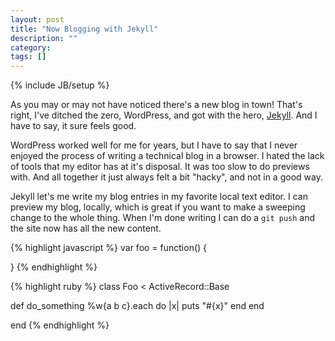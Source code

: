```yaml
---
layout: post
title: "Now Blogging with Jekyll"
description: ""
category: 
tags: []
---
```

{% include JB/setup %}

As you may or may not have noticed there's a new blog in town! That's right, I've ditched the zero, WordPress, and got with the hero, <a href="https://github.com/mojombo/jekyll" target="_blank">Jekyll</a>. And I have to say, it sure feels good.

WordPress worked well for me for years, but I have to say that I never enjoyed the process of writing a technical blog in a browser. I hated the lack of tools that my editor has at it's disposal. It was too slow to do previews with. And all together it just always felt a bit "hacky", and not in a good way.

Jekyll let's me write my blog entries in my favorite local text editor. I can preview my blog, locally, which is great if you want to make a sweeping change to the whole thing. When I'm done writing I can do a <code>git push</code> and the site now has all the new content.

{% highlight javascript %}
  var foo = function() {
    
  }
{% endhighlight %}

{% highlight ruby %}
class Foo < ActiveRecord::Base

  def do_something
    %w{a b c}.each do |x|
      puts "#{x}"
    end
  end

end
{% endhighlight %}
